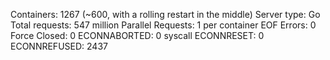 Containers: 1267 (~600, with a rolling restart in the middle)
Server type: Go
Total requests: 547 million
Parallel Requests: 1 per container
EOF Errors: 0
Force Closed: 0
ECONNABORTED: 0
syscall ECONNRESET: 0
ECONNREFUSED: 2437
